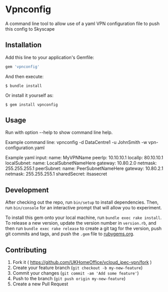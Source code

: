 # Vpnconfig
A command line tool to allow use of a yaml VPN configuration file to push this config to Skyscape

## Installation
Add this line to your application's Gemfile:

```ruby
gem 'vpnconfig'
```

And then execute:

    $ bundle install

Or install it yourself as:

    $ gem install vpnconfig

## Usage
Run with option --help to show command line help.

Example command line:
vpnconfig -d DataCentre1 -u JohnSmith -w vpn-configuration.yaml

Example yaml input:
name: MyVPNName
peerIp: 10.10.10.1
localIp: 80.10.10.1
localSubnet:
  name: LocalSubnetNameHere
  gateway: 10.80.2.0
  netmask: 255.255.255.1
peerSubnet:
  name: PeerSubnetNameHere
  gateway: 10.80.2.1
  netmask: 255.255.255.1
sharedSecret: itsasecret

## Development

After checking out the repo, run `bin/setup` to install dependencies. Then, run `bin/console` for an interactive prompt that will allow you to experiment.

To install this gem onto your local machine, run `bundle exec rake install`. To release a new version, update the version number in `version.rb`, and then run `bundle exec rake release` to create a git tag for the version, push git commits and tags, and push the `.gem` file to [rubygems.org](https://rubygems.org).

## Contributing

1. Fork it ( https://github.com/UKHomeOffice/vcloud_ipec-vpn/fork )
2. Create your feature branch (`git checkout -b my-new-feature`)
3. Commit your changes (`git commit -am 'Add some feature'`)
4. Push to the branch (`git push origin my-new-feature`)
5. Create a new Pull Request
